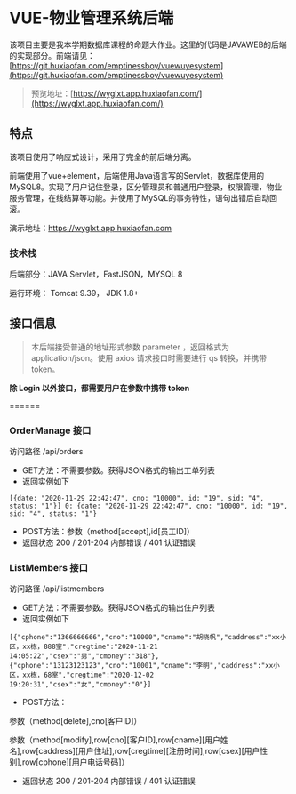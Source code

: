 # VUE-物业管理系统后端

该项目主要是我本学期数据库课程的命题大作业。这里的代码是JAVAWEB的后端的实现部分。前端请见：[https://git.huxiaofan.com/emptinessboy/vuewuyesystem](https://git.huxiaofan.com/emptinessboy/vuewuyesystem)

> 预览地址：[https://wyglxt.app.huxiaofan.com/](https://wyglxt.app.huxiaofan.com/)

## 特点

该项目使用了响应式设计，采用了完全的前后端分离。

前端使用了vue+element，后端使用Java语言写的Servlet，数据库使用的MySQL8。实现了用户记住登录，区分管理员和普通用户登录，权限管理，物业服务管理，在线结算等功能。并使用了MySQL的事务特性，语句出错后自动回滚。

演示地址：https://wyglxt.app.huxiaofan.com

### 技术栈

后端部分：JAVA Servlet，FastJSON，MYSQL 8

运行环境： Tomcat 9.39， JDK 1.8+

## 接口信息

> 本后端接受普通的地址形式参数 parameter ，返回格式为 application/json。使用 axios 请求接口时需要进行 qs 转换，并携带 token。

**除 Login 以外接口，都需要用户在参数中携带 token**

======

### OrderManage 接口

访问路径 /api/orders

- GET方法：不需要参数。获得JSON格式的输出工单列表
- 返回实例如下

`[{date: "2020-11-29 22:42:47", cno: "10000", id: "19", sid: "4", status: "1"}]
0: {date: "2020-11-29 22:42:47", cno: "10000", id: "19", sid: "4", status: "1"}`

- POST方法：参数（method[accept],id[员工ID]）
- 返回状态 200 / 201-204 内部错误 / 401 认证错误

### ListMembers 接口

访问路径 /api/listmembers

- GET方法：不需要参数。获得JSON格式的输出住户列表
- 返回实例如下

`[{"cphone":"1366666666","cno":"10000","cname":"胡晓帆","caddress":"xx小区，xx栋，888室","cregtime":"2020-11-21 14:05:22","csex":"男","cmoney":"318"},{"cphone":"13123123123","cno":"10001","cname":"李明","caddress":"xx小区，xx栋，68室","cregtime":"2020-12-02 19:20:31","csex":"女","cmoney":"0"}]`

- POST方法：

参数（method[delete],cno[客户ID]）

参数（method[modify],row[cno][客户ID],row[cname][用户姓名],row[caddress][用户住址],row[cregtime][注册时间],row[csex][用户性别],row[cphone][用户电话号码]）

- 返回状态 200 / 201-204 内部错误 / 401 认证错误

